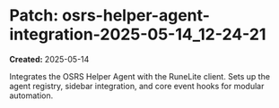 # Patch: osrs-helper-agent-integration-2025-05-14_12-24-21

**Created:** 2025-05-14

Integrates the OSRS Helper Agent with the RuneLite client. Sets up the agent registry, sidebar integration, and core event hooks for modular automation.
